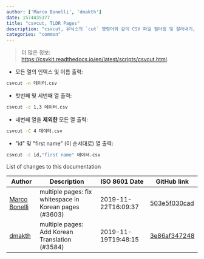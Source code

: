 ```yaml
---
author: ['Marco Bonelli', 'dmakth']
date: 1574435377
title: "csvcut, TLDR Pages"
description: "csvcut, 유닉스의 `cut` 명령어와 같이 CSV 파일 필터링 및 잘라내기, tabular 데이터 보존을 위해. csvkit에 포함된 CSV 파일만 해당."
categories: "common"
---
```

> 더 많은 정보: <https://csvkit.readthedocs.io/en/latest/scripts/csvcut.html>.

- 모든 열의 인덱스 및 이름 출력:

```bash
csvcut -n 데이터.csv
```

- 첫번째 및 세번째 열 출력:

```bash
csvcut -c 1,3 데이터.csv
```

- 네번째 열을 **제외한** 모든 열 출력:

```bash
csvcut -C 4 데이터.csv
```

- "id" 및 "first name" (이 순서대로) 열 출력:

```bash
csvcut -c id,"first name" 데이터.csv
```
List of changes to this documentation


Author | Description | ISO 8601 Date | GitHub link
------|-----|-----|-----
[Marco Bonelli](mailto:mebeim@users.noreply.github.com) | multiple pages: fix whitespace in Korean pages (#3603) | 2019-11-22T16:09:37 | [503e5f030cad](https://github.com/tldr-pages/tldr/commit/503e5f030cada020dd32b7d2bef431e2e8b5b2d8)
[dmakth](mailto:49394293+dmakth@users.noreply.github.com) | multiple pages: Add Korean Translation (#3584) | 2019-11-19T19:48:15 | [3e86af347248](https://github.com/tldr-pages/tldr/commit/3e86af347248ab317195c5106a2aee9d8897c9ea)

